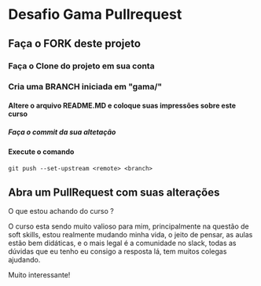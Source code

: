 # Desafio Gama Pullrequest

## Faça o FORK deste projeto

### Faça o Clone do projeto em sua conta

### Cria uma BRANCH iniciada em "gama/"

#### Altere o arquivo README.MD e coloque suas impressões sobre este curso

##### Faça o commit da sua altetação

#### Execute o comando

`git push --set-upstream <remote> <branch>`

## Abra um PullRequest com suas alterações

O que estou achando do curso ?

O curso esta sendo muito valioso para mim, principalmente na questão de soft skills, estou realmente mudando minha vida, o jeito de pensar,
as aulas estão bem didáticas, e o mais legal é a comunidade no slack, todas as dúvidas que eu tenho eu consigo a resposta lá, tem muitos
colegas ajudando.



Muito interessante!
